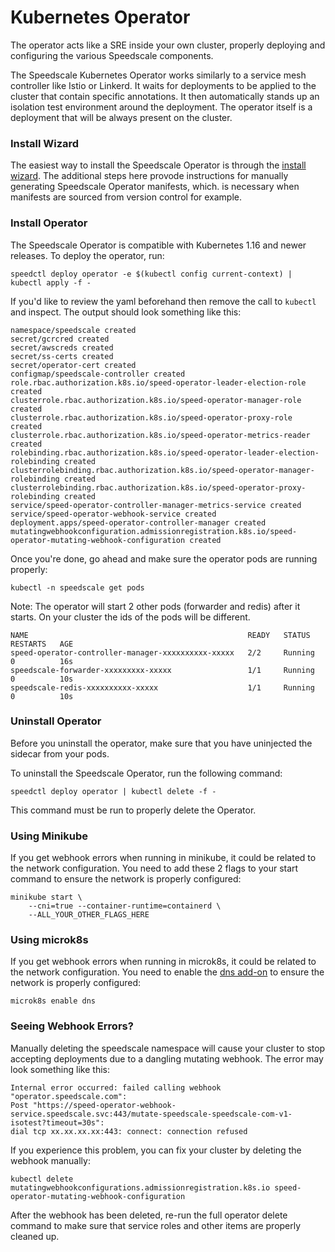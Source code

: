 
# Kubernetes Operator

The operator acts like a SRE inside your own cluster, properly deploying and
configuring the various Speedscale components.

The Speedscale Kubernetes Operator works similarly to a service mesh controller like Istio or Linkerd. It waits for deployments to be applied to the cluster that contain specific annotations. It then automatically stands up an isolation test environment around the deployment. The operator itself is a deployment that will be always present on the cluster.

### Install Wizard

The easiest way to install the Speedscale Operator is through the [install wizard](./install-wizard.md).
The additional steps here provode instructions for manually generating Speedscale Operator manifests, which.
is necessary when manifests are sourced from version control for example.

### Install Operator <a href="#install-operator" id="install-operator"></a>

The Speedscale Operator is compatible with Kubernetes 1.16 and newer releases. To deploy the operator, run:

```
speedctl deploy operator -e $(kubectl config current-context) | kubectl apply -f -
```

If you'd like to review the yaml beforehand then remove the call to `kubectl` and inspect. The output should look something like this:

```
namespace/speedscale created
secret/gcrcred created
secret/awscreds created
secret/ss-certs created
secret/operator-cert created
configmap/speedscale-controller created
role.rbac.authorization.k8s.io/speed-operator-leader-election-role created
clusterrole.rbac.authorization.k8s.io/speed-operator-manager-role created
clusterrole.rbac.authorization.k8s.io/speed-operator-proxy-role created
clusterrole.rbac.authorization.k8s.io/speed-operator-metrics-reader created
rolebinding.rbac.authorization.k8s.io/speed-operator-leader-election-rolebinding created
clusterrolebinding.rbac.authorization.k8s.io/speed-operator-manager-rolebinding created
clusterrolebinding.rbac.authorization.k8s.io/speed-operator-proxy-rolebinding created
service/speed-operator-controller-manager-metrics-service created
service/speed-operator-webhook-service created
deployment.apps/speed-operator-controller-manager created
mutatingwebhookconfiguration.admissionregistration.k8s.io/speed-operator-mutating-webhook-configuration created
```

Once you're done, go ahead and make sure the operator pods are running properly:

```
kubectl -n speedscale get pods
```

Note: The operator will start 2 other pods (forwarder and redis) after it starts. On your cluster the ids of the pods will be different.

```
NAME                                                 READY   STATUS    RESTARTS   AGE
speed-operator-controller-manager-xxxxxxxxxx-xxxxx   2/2     Running   0          16s
speedscale-forwarder-xxxxxxxxx-xxxxx                 1/1     Running   0          10s
speedscale-redis-xxxxxxxxxx-xxxxx                    1/1     Running   0          10s
```

### Uninstall Operator <a href="#uninstall-operator" id="uninstall-operator"></a>

Before you uninstall the operator, make sure that you have uninjected the sidecar from your pods.

To uninstall the Speedscale Operator, run the following command:

```
speedctl deploy operator | kubectl delete -f -
```

This command must be run to properly delete the Operator.

### Using Minikube <a href="#webhook-errors" id="webhook-errors"></a>

If you get webhook errors when running in minikube, it could be related to the network configuration. You need to add these 2 flags to your start command to ensure the network is properly configured:

```
minikube start \
    --cni=true --container-runtime=containerd \
    --ALL_YOUR_OTHER_FLAGS_HERE
```

### Using microk8s <a href="#webhook-errors" id="webhook-errors"></a>

If you get webhook errors when running in microk8s, it could be related to the network configuration. You need to enable the [dns add-on](https://microk8s.io/docs/addon-dns) to ensure the network is properly configured:

```
microk8s enable dns
```

### Seeing Webhook Errors? <a href="#webhook-errors" id="webhook-errors"></a>

Manually deleting the speedscale namespace will cause your cluster to stop accepting deployments due to a dangling mutating webhook. The error may look something like this:

```
Internal error occurred: failed calling webhook "operator.speedscale.com":
Post "https://speed-operator-webhook-service.speedscale.svc:443/mutate-speedscale-speedscale-com-v1-isotest?timeout=30s":
dial tcp xx.xx.xx.xx:443: connect: connection refused
```

If you experience this problem, you can fix your cluster by deleting the webhook manually:

```
kubectl delete mutatingwebhookconfigurations.admissionregistration.k8s.io speed-operator-mutating-webhook-configuration
```

After the webhook has been deleted, re-run the full operator delete command to make sure that service roles and other items are properly cleaned up.
